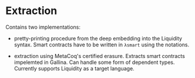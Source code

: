 # Extraction

Contains two implementations:

* pretty-printing procedure from the deep embedding into the Liquidity syntax. Smart contracts have to be written in ``λsmart`` using the notations.

* extraction using MetaCoq's certified erasure. Extracts smart contracts impelemted in Gallina. Can handle some form of dependent types. Currently supports Liquidity as a target language.
